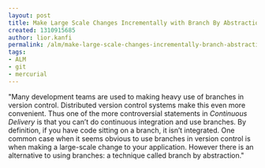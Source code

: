 ```yaml
---
layout: post
title: Make Large Scale Changes Incrementally with Branch By Abstraction
created: 1310915685
author: lior.kanfi
permalink: /alm/make-large-scale-changes-incrementally-branch-abstraction
tags:
- ALM
- git
- mercurial
---
```

<p>&quot;Many development teams are used to making heavy use of branches in  version control. Distributed version control systems make this even more  convenient. Thus one of the more controversial statements in <em>Continuous Delivery</em>  is that you can&rsquo;t do continuous integration and use branches. By  definition, if you have code sitting on a branch, it isn&rsquo;t integrated.  One common case when it seems obvious to use branches in version control  is when making a large-scale change to your application. However there  is an alternative to using branches: a technique called branch by  abstraction.&quot;</p>

